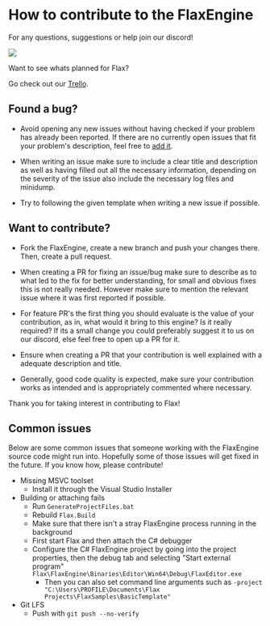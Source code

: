 # How to contribute to the FlaxEngine

For any questions, suggestions or help join our discord!

<a href="https://flaxengine.com/discord"><img src="https://discordapp.com/api/guilds/437989205315158016/widget.png"/></a>

Want to see whats planned for Flax?

Go check out our [Trello](https://trello.com/b/NQjLXRCP/flax-roadmap).

## **Found a bug?**

* Avoid opening any new issues without having checked if your problem has already been reported. If there are no currently open issues that fit your problem's description, feel free to [add it](https://github.com/FlaxEngine/FlaxEngine/issues/new).

* When writing an issue make sure to include a clear title and description as well as having filled out all the necessary information, depending on the severity of the issue also include the necessary log files and minidump.

* Try to following the given template when writing a new issue if possible.

## **Want to contribute?**
  
* Fork the FlaxEngine, create a new branch and push your changes there. Then, create a pull request.
  
* When creating a PR for fixing an issue/bug make sure to describe as to what led to the fix for better understanding, for small and obvious fixes this is not really needed. 
  However make sure to mention the relevant issue where it was first reported if possible.
  
* For feature PR's the first thing you should evaluate is the value of your contribution, as in, what would it bring to this engine? Is it really required?
  If its a small change you could preferably suggest it to us on our discord, else feel free to open up a PR for it.
  
* Ensure when creating a PR that your contribution is well explained with a adequate description and title.

* Generally, good code quality is expected, make sure your contribution works as intended and is appropriately commented where necessary.


Thank you for taking interest in contributing to Flax!

## **Common issues**

Below are some common issues that someone working with the FlaxEngine source code might run into. Hopefully some of those issues will get fixed in the future. If you know how, please contribute!

* Missing MSVC toolset
  * Install it through the Visual Studio Installer
* Building or attaching fails
  * Run `GenerateProjectFiles.bat`
  * Rebuild `Flax.Build`
  * Make sure that there isn't a stray FlaxEngine process running in the background
  * First start Flax and then attach the C# debugger
  * Configure the C# FlaxEngine project by going into the project properties, then the debug tab and selecting "Start external program" `Flax\FlaxEngine\Binaries\Editor\Win64\Debug\FlaxEditor.exe`
    * Then you can also set command line arguments such as `-project "C:\Users\PROFILE\Documents\Flax Projects\FlaxSamples\BasicTemplate"`
* Git LFS
  * Push with `git push --no-verify`
